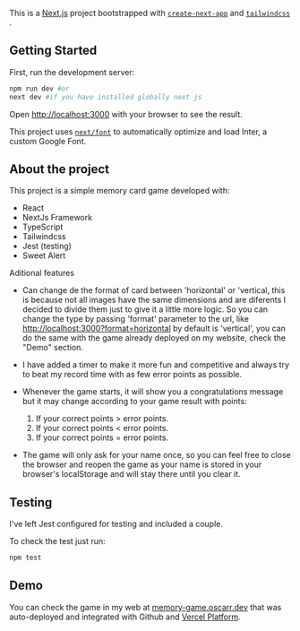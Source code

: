 This is a [Next.js](https://nextjs.org/) project bootstrapped with [`create-next-app`](https://github.com/vercel/next.js/tree/canary/packages/create-next-app) and [`tailwindcss`](https://tailwindcss.com/docs/text-color) .

## Getting Started

First, run the development server:

```bash
npm run dev #or
next dev #if you have installed globally next js
```

Open [http://localhost:3000](http://localhost:3000) with your browser to see the result.

This project uses [`next/font`](https://nextjs.org/docs/basic-features/font-optimization) to automatically optimize and load Inter, a custom Google Font.

## About the project

This project is a simple memory card game developed with:
* React
* NextJs Framework
* TypeScript
* Tailwindcss
* Jest (testing)
* Sweet Alert

Aditional features

* Can change de the format of card between 'horizontal' or 'vertical, this is because not all images have the same dimensions and are diferents I decided to divide them just to give it a little more logic. So you can change the type by passing 'format' parameter to the url, like [http://localhost:3000?format=horizontal](http://localhost:3000?format=horizontal) by default is 'vertical', you can do the same with the game already deployed on my website, check the "Demo" section.

* I have added a timer to make it more fun and competitive and always try to beat my record time with as few error points as possible.
* Whenever the game starts, it will show you a congratulations message but it may change according to your game result with points:
    1. If your correct points > error points.
    2. If your correct points < error points.
    3. If your correct points = error points.
* The game will only ask for your name once, so you can feel free to close the browser and reopen the game as your name is stored in your browser's localStorage and will stay there until you clear it.

## Testing

I've left Jest configured for testing and included a couple.

To check the test just run:

```bash
npm test
```


## Demo

You can check the game in my web at [memory-game.oscarr.dev](https://memory-game.oscarr.dev) that was auto-deployed and integrated with Github and [Vercel Platform](https://vercel.com/new?utm_medium=default-template&filter=next.js&utm_source=create-next-app&utm_campaign=create-next-app-readme).
